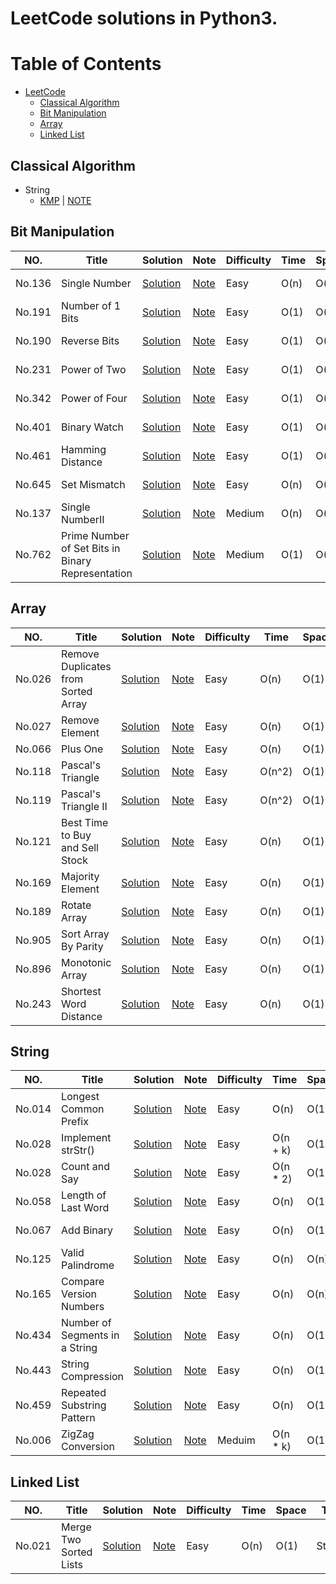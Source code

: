 LeetCode solutions in Python3.
========


Table of Contents
=================

   * [LeetCode](#leetcode)
      * [Classical Algorithm](#Classical-Algorithm)
      * [Bit Manipulation](#bit-manipulation)
      * [Array](#array)
      * [Linked List](#Linked-List)

## Classical Algorithm
- String
    - [KMP](./classical_algorithm/kmp.py) | [NOTE](./classical_algorithm/note.md)

    






## Bit Manipulation
|NO.|Title|Solution|Note|Difficulty|Time|Space|Tag|
|---|-----|--------|----|----------|----|-----|---|
|No.136|Single Number|[Solution](./136/Solution.py)|[Note](./136/note.md)|Easy|O(n)|O(1)|Bit Manipulation|
|No.191|Number of 1 Bits|[Solution](./191/Solution.py)|[Note](./191/note.md)|Easy|O(1)|O(1)|Bit Manipulation|
|No.190|Reverse Bits|[Solution](./190/Solution.py)|[Note](./190/note.md)|Easy|O(1)|O(1)|Bit Manipulation|
|No.231|Power of Two|[Solution](./231/Solution.py)|[Note](./231/note.md)|Easy|O(1)|O(1)|Bit Manipulation|
|No.342|Power of Four|[Solution](./342/Solution.py)|[Note](./342/note.md)|Easy|O(1)|O(1)|Bit Manipulation|
|No.401|Binary Watch|[Solution](./401/Solution.py)|[Note](./401/note.md)|Easy|O(1)|O(1)|Bit Manipulation|
|No.461|Hamming Distance|[Solution](./461/Solution.py)|[Note](./461/note.md)|Easy|O(1)|O(1)|Bit Manipulation|
|No.645|Set Mismatch|[Solution](./645/Solution.py)|[Note](./645/note.md)|Easy|O(n)|O(1)|Bit Manipulation|
|No.137|Single NumberII|[Solution](./137/Solution.py)|[Note](./137/note.md)|Medium|O(n)|O(1)|Bit Manipulation|
|No.762|Prime Number of Set Bits in Binary Representation|[Solution](./762/Solution.py)|[Note](./762/note.md)|Medium|O(1)|O(1)|Bit Manipulation|



## Array
|NO.|Title|Solution|Note|Difficulty|Time|Space|Tag|
|---|-----|--------|----|----------|----|-----|---|
|No.026|Remove Duplicates from Sorted Array|[Solution](./026/Solution.py)|[Note](./026/note.md)|Easy|O(n)|O(1)|Array|
|No.027|Remove Element|[Solution](./027/Solution.py)|[Note](./027/note.md)|Easy|O(n)|O(1)|Array|
|No.066|Plus One|[Solution](./066/Solution.py)|[Note](./066/note.md)|Easy|O(n)|O(1)|Array|
|No.118|Pascal's Triangle|[Solution](./118/Solution.py)|[Note](./118/note.md)|Easy|O(n^2)|O(1)|Array|
|No.119|Pascal's Triangle II|[Solution](./119/Solution.py)|[Note](./119/note.md)|Easy|O(n^2)|O(1)|Array|
|No.121|Best Time to Buy and Sell Stock|[Solution](./121/Solution.py)|[Note](./121/note.md)|Easy|O(n)|O(1)|Array|
|No.169|Majority Element|[Solution](./169/Solution.py)|[Note](./169/note.md)|Easy|O(n)|O(1)|Array|
|No.189|Rotate Array|[Solution](./189/Solution.py)|[Note](./189/note.md)|Easy|O(n)|O(1)|Array|
|No.905|Sort Array By Parity|[Solution](./905/Solution.py)|[Note](./905/note.md)|Easy|O(n)|O(1)|Array|
|No.896|Monotonic Array|[Solution](./896/Solution.py)|[Note](./896/note.md)|Easy|O(n)|O(1)|Array|
|No.243|Shortest Word Distance|[Solution](./243/Solution.py)|[Note](./243/note.md)|Easy|O(n)|O(1)|Array|

## String
|NO.|Title|Solution|Note|Difficulty|Time|Space|Tag|
|---|-----|--------|----|----------|----|-----|---|
|No.014|Longest Common Prefix|[Solution](./014/Solution.py)|[Note](./014/note.md)|Easy|O(n)|O(1)|String|
|No.028|Implement strStr()|[Solution](./028/Solution.py)|[Note](./028/note.md)|Easy|O(n + k)|O(1)|kmp|
|No.028|Count and Say|[Solution](./038/Solution.py)|[Note](./038/note.md)|Easy|O(n * 2)|O(1)|iteration|
|No.058|Length of Last Word|[Solution](./058/Solution.py)|[Note](./058/note.md)|Easy|O(n)|O(1)|count from back|
|No.067|Add Binary|[Solution](./067/Solution.py)|[Note](./067/note.md)|Easy|O(n)|O(1)|construction number|
|No.125|Valid Palindrome|[Solution](./125/Solution.py)|[Note](./125/note.md)|Easy|O(n)|O(n)||
|No.165|Compare Version Numbers|[Solution](./165/Solution.py)|[Note](./165/note.md)|Easy|O(n)|O(n)||
|No.434|Number of Segments in a String|[Solution](./434/Solution.py)|[Note](./434/note.md)|Easy|O(n)|O(1)||
|No.443|String Compression|[Solution](./443/Solution.py)|[Note](./443/note.md)|Easy|O(n)|O(1)|many pointer|
|No.459|Repeated Substring Pattern|[Solution](./459/Solution.py)|[Note](./459/note.md)|Easy|O(n)|O(1)|kmp|
|No.006|ZigZag Conversion|[Solution](./006/Solution.py)|[Note](./006/note.md)|Meduim|O(n * k)|O(1)|String|

## Linked List
|NO.|Title|Solution|Note|Difficulty|Time|Space|Tag|
|---|-----|--------|----|----------|----|-----|---|
|No.021|Merge Two Sorted Lists|[Solution](./021/Solution.py)|[Note](./021/note.md)|Easy|O(n)|O(1)|String|









